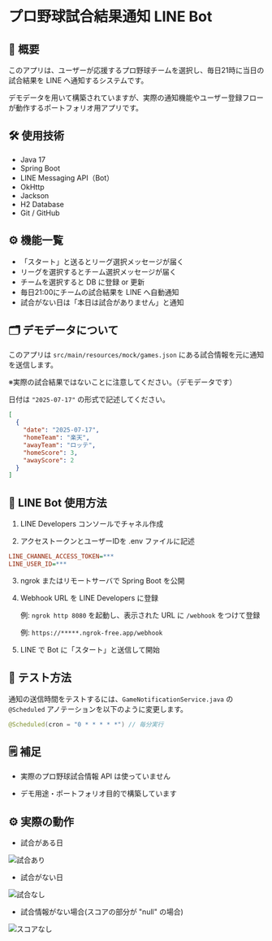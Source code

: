 # プロ野球試合結果通知 LINE Bot

## 📌 概要

このアプリは、ユーザーが応援するプロ野球チームを選択し、毎日21時に当日の試合結果を LINE へ通知するシステムです。

デモデータを用いて構築されていますが、実際の通知機能やユーザー登録フローが動作するポートフォリオ用アプリです。

## 🛠️ 使用技術

- Java 17
- Spring Boot
- LINE Messaging API（Bot）
- OkHttp
- Jackson
- H2 Database
- Git / GitHub

## ⚙️ 機能一覧

- 「スタート」と送るとリーグ選択メッセージが届く
- リーグを選択するとチーム選択メッセージが届く
- チームを選択すると DB に登録 or 更新
- 毎日21:00にチームの試合結果を LINE へ自動通知
- 試合がない日は「本日は試合がありません」と通知

## 🗂️ デモデータについて

このアプリは `src/main/resources/mock/games.json` にある試合情報を元に通知を送信します。

※実際の試合結果ではないことに注意してください。（デモデータです）

日付は `"2025-07-17"` の形式で記述してください。

```json
[
  {
    "date": "2025-07-17",
    "homeTeam": "楽天",
    "awayTeam": "ロッテ",
    "homeScore": 3,
    "awayScore": 2
  }
]
```

## 💬 LINE Bot 使用方法

1. LINE Developers コンソールでチャネル作成

2. アクセストークンとユーザーIDを .env ファイルに記述
```ini
LINE_CHANNEL_ACCESS_TOKEN=***
LINE_USER_ID=***
```
3. ngrok またはリモートサーバで Spring Boot を公開

4. Webhook URL を LINE Developers に登録

    例: `ngrok http 8080` を起動し、表示された URL に `/webhook` をつけて登録
   
    例: `https://*****.ngrok-free.app/webhook`

5. LINE で Bot に「スタート」と送信して開始

## 🧪 テスト方法

通知の送信時間をテストするには、`GameNotificationService.java` の `@Scheduled` アノテーションを以下のように変更します。

```java
@Scheduled(cron = "0 * * * * *") // 毎分実行
```
## 🗒️ 補足

- 実際のプロ野球試合情報 API は使っていません

- デモ用途・ポートフォリオ目的で構築しています

## ⚙️ 実際の動作

- 試合がある日
  
![試合あり](https://github.com/user-attachments/assets/52a159ec-91f6-4034-9c3e-9b653b2b361a)

- 試合がない日

![試合なし](https://github.com/user-attachments/assets/e170864a-a3e6-4c1e-afc7-75710d537498)

- 試合情報がない場合(スコアの部分が "null" の場合)

![スコアなし](https://github.com/user-attachments/assets/6fdae2c8-f091-4725-aa23-fb91f7446c9c)
